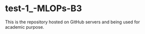 # test-1_-MLOPs-B3
This is the repository hosted on GitHub servers and being used for academic purpose.
